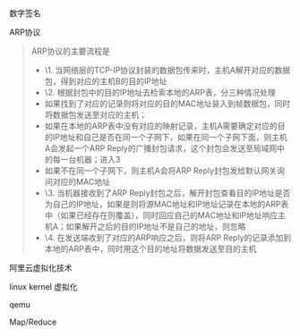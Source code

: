 数字签名

ARP协议

>ARP协议的主要流程是
>
>- \1. 当网络层的TCP-IP协议封装的数据包传来时，主机A解开对应的数据包，得到对应的主机B的目的IP地址
>- \2. 根据封包中的目的IP地址去检索本地的ARP表，分三种情况处理
>  - 如果找到了对应的记录则将对应的目的MAC地址装入到帧数据包，同时将数据包发送至对应的主机；
>  - 如果在本地的ARP表中没有对应的映射记录，主机A需要确定对应的目的IP地址和自己是否在同一个子网下，如果在同一个子网下面，则主机A会发起一个ARP Reply的广播封包请求，这个封包会发送至局域网中的每一台机器；进入3
>  - 如果不在同一个子网下，则主机A会将ARP Reply封包发给默认网关询问对应的MAC地址
>- \3. 当机器接收到了ARP Reply封包之后，解开封包查看目的IP地址是否为自己的IP地址，如果是则将源MAC地址和IP地址记录在本地的ARP表中（如果已经存在则覆盖），同时回应自己的MAC地址和IP地址响应主机A；如果解开之后的目的IP地址不是自己的地址，则忽略
>- \4. 在发送端收到了对应的ARP响应之后，则将ARP Reply的记录添加到本地的ARP表中，同时用这个目的地址将数据发送至目的主机

阿里云虚拟化技术

linux kernel 虚拟化

qemu

Map/Reduce